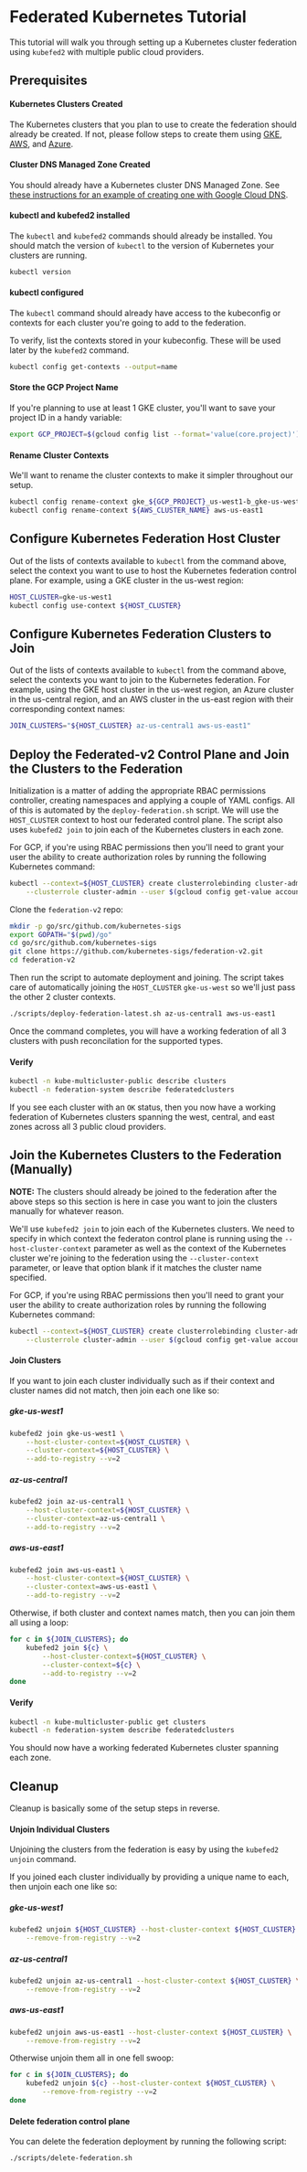 # Federated Kubernetes Tutorial

This tutorial will walk you through setting up a Kubernetes cluster federation
using `kubefed2` with multiple public cloud providers.

## Prerequisites

#### Kubernetes Clusters Created

The Kubernetes clusters that you plan to use to create the federation should already be created. If not, please
follow steps to create them using [GKE](kubernetes-cluster-gke-federation.md), [AWS](kubernetes-cluster-aws.md),
and [Azure](kubernetes-cluster-azure.md).

#### Cluster DNS Managed Zone Created

You should already have a Kubernetes cluster DNS Managed Zone. See
[these instructions for an example of creating one with Google Cloud DNS](kubernetes-cluster-gke-federation.md#cluster-dns-managed-zone).

#### kubectl and kubefed2 installed

The `kubectl` and `kubefed2` commands should already be installed. You should
match the version of `kubectl` to the version of Kubernetes
your clusters are running.

```bash
kubectl version
```

#### kubectl configured

The `kubectl` command should already have access to the kubeconfig or contexts for each cluster you're going to add to the federation.

To verify, list the contexts stored in your kubeconfig. These will be used
later by the `kubefed2` command.

```bash
kubectl config get-contexts --output=name
```

#### Store the GCP Project Name

If you're planning to use at least 1 GKE cluster, you'll want to save your project ID in a handy variable:

```bash
export GCP_PROJECT=$(gcloud config list --format='value(core.project)')
```

#### Rename Cluster Contexts

We'll want to rename the cluster contexts to make it simpler throughout our
setup.

```bash
kubectl config rename-context gke_${GCP_PROJECT}_us-west1-b_gke-us-west1 gke-us-west1
kubectl config rename-context ${AWS_CLUSTER_NAME} aws-us-east1
```

## Configure Kubernetes Federation Host Cluster

Out of the lists of contexts available to `kubectl` from the command above, select the context you want to use to host the Kubernetes
federation control plane. For example, using a GKE cluster in the us-west region:

```bash
HOST_CLUSTER=gke-us-west1
kubectl config use-context ${HOST_CLUSTER}
```

## Configure Kubernetes Federation Clusters to Join

Out of the lists of contexts available to `kubectl` from the command above, select the contexts you want to join to the Kubernetes
federation. For example, using the GKE host cluster in the us-west region, an Azure cluster in the us-central region, and an AWS cluster
in the us-east region with their corresponding context names:

```bash
JOIN_CLUSTERS="${HOST_CLUSTER} az-us-central1 aws-us-east1"
```

## Deploy the Federated-v2 Control Plane and Join the Clusters to the Federation

Initialization is a matter of adding the appropriate RBAC permissions
controller, creating namespaces and applying a couple of YAML configs. All of
this is automated by the `deploy-federation.sh` script. We will
use the `HOST_CLUSTER` context to host our federated control plane. The script also
uses `kubefed2 join` to join each of the Kubernetes clusters in each zone.

For GCP, if you're using RBAC permissions then you'll need to grant your user
the ability to create authorization roles by running the following Kubernetes
command:

```bash
kubectl --context=${HOST_CLUSTER} create clusterrolebinding cluster-admin-binding \
    --clusterrole cluster-admin --user $(gcloud config get-value account)
```

Clone the `federation-v2` repo:

```bash
mkdir -p go/src/github.com/kubernetes-sigs
export GOPATH="$(pwd)/go"
cd go/src/github.com/kubernetes-sigs
git clone https://github.com/kubernetes-sigs/federation-v2.git
cd federation-v2
```

Then run the script to automate deployment and joining. The script takes care of
automatically joining the `HOST_CLUSTER` `gke-us-west` so we'll just pass the
other 2 cluster contexts.

```bash
./scripts/deploy-federation-latest.sh az-us-central1 aws-us-east1
```

Once the command completes, you will have a working federation of all 3
clusters with push reconcilation for the supported types.

#### Verify

```bash
kubectl -n kube-multicluster-public describe clusters
kubectl -n federation-system describe federatedclusters
```

If you see each cluster with an `OK` status, then you now have a working
federation of Kubernetes clusters spanning the west, central, and east zones
across all 3 public cloud providers.

## Join the Kubernetes Clusters to the Federation (Manually)

**NOTE:** The clusters should already be joined to the federation after the
above steps so this section is here in case you want to join the clusters
manually for whatever reason.

We'll use `kubefed2 join` to join each of the Kubernetes clusters. We need to
specify in which context the federaton control plane is running using the
`--host-cluster-context` parameter as well as the context of the Kubernetes
cluster we're joining to the federation using the `--cluster-context`
parameter, or leave that option blank if it matches the cluster name specified.

For GCP, if you're using RBAC permissions then you'll need to grant your user
the ability to create authorization roles by running the following Kubernetes
command:

```bash
kubectl --context=${HOST_CLUSTER} create clusterrolebinding cluster-admin-binding \
    --clusterrole cluster-admin --user $(gcloud config get-value account)
```

#### Join Clusters

If you want to join each cluster individually such as if their context and cluster names did not match, then join each one like so:

##### gke-us-west1

```bash
kubefed2 join gke-us-west1 \
    --host-cluster-context=${HOST_CLUSTER} \
    --cluster-context=${HOST_CLUSTER} \
    --add-to-registry --v=2
```

##### az-us-central1

```bash
kubefed2 join az-us-central1 \
    --host-cluster-context=${HOST_CLUSTER} \
    --cluster-context=az-us-central1 \
    --add-to-registry --v=2
```

##### aws-us-east1

```bash
kubefed2 join aws-us-east1 \
    --host-cluster-context=${HOST_CLUSTER} \
    --cluster-context=aws-us-east1 \
    --add-to-registry --v=2
```

Otherwise, if both cluster and context names match, then you can join them all
using a loop:

```bash
for c in ${JOIN_CLUSTERS}; do
    kubefed2 join ${c} \
        --host-cluster-context=${HOST_CLUSTER} \
        --cluster-context=${c} \
        --add-to-registry --v=2
done
```

#### Verify

```bash
kubectl -n kube-multicluster-public get clusters
kubectl -n federation-system describe federatedclusters
```

You should now have a working federated Kubernetes cluster spanning each zone.

## Cleanup

Cleanup is basically some of the setup steps in reverse.

#### Unjoin Individual Clusters

Unjoining the clusters from the federation is easy by using the `kubefed2
unjoin` command.

If you joined each cluster individually by providing a unique name to each, then unjoin each one like so:

##### gke-us-west1

```bash
kubefed2 unjoin ${HOST_CLUSTER} --host-cluster-context ${HOST_CLUSTER} \
    --remove-from-registry --v=2
```

##### az-us-central1

```bash
kubefed2 unjoin az-us-central1 --host-cluster-context ${HOST_CLUSTER} \
    --remove-from-registry --v=2
```

##### aws-us-east1

```bash
kubefed2 unjoin aws-us-east1 --host-cluster-context ${HOST_CLUSTER} \
    --remove-from-registry --v=2
```

Otherwise unjoin them all in one fell swoop:

```bash
for c in ${JOIN_CLUSTERS}; do
    kubefed2 unjoin ${c} --host-cluster-context ${HOST_CLUSTER} \
        --remove-from-registry --v=2
done
```

#### Delete federation control plane

You can delete the federation deployment by running the following script:

```bash
./scripts/delete-federation.sh
```
